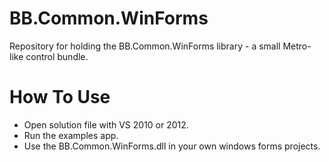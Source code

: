BB.Common.WinForms
====================

Repository for holding the BB.Common.WinForms library - a small Metro-like control bundle.

# How To Use

* Open solution file with VS 2010 or 2012.
* Run the examples app.
* Use the BB.Common.WinForms.dll in your own windows forms projects.